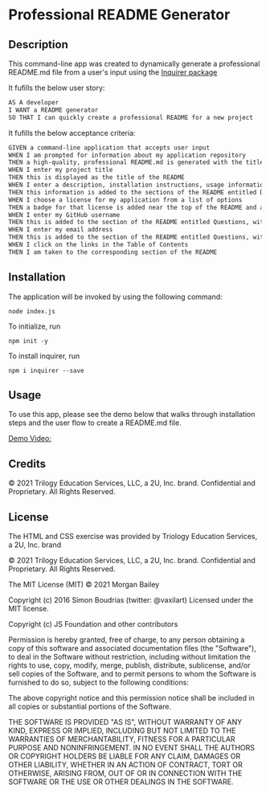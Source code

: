 # Professional README Generator

## Description


This command-line app was created to dynamically generate a professional README.md file from a user's input using the [Inquirer package](https://www.npmjs.com/package/inquirer)

It fufills the below user story:

```md
AS A developer
I WANT a README generator
SO THAT I can quickly create a professional README for a new project
```

It fufills the below acceptance criteria:

```md
GIVEN a command-line application that accepts user input
WHEN I am prompted for information about my application repository
THEN a high-quality, professional README.md is generated with the title of my project and sections entitled Description, Table of Contents, Installation, Usage, License, Contributing, Tests, and Questions
WHEN I enter my project title
THEN this is displayed as the title of the README
WHEN I enter a description, installation instructions, usage information, contribution guidelines, and test instructions
THEN this information is added to the sections of the README entitled Description, Installation, Usage, Contributing, and Tests
WHEN I choose a license for my application from a list of options
THEN a badge for that license is added near the top of the README and a notice is added to the section of the README entitled License that explains which license the application is covered under
WHEN I enter my GitHub username
THEN this is added to the section of the README entitled Questions, with a link to my GitHub profile
WHEN I enter my email address
THEN this is added to the section of the README entitled Questions, with instructions on how to reach me with additional questions
WHEN I click on the links in the Table of Contents
THEN I am taken to the corresponding section of the README
```



## Installation

The application will be invoked by using the following command:

```
node index.js
```

 To initialize, run 
 ```
 npm init -y
 ```

 To install inquirer, run 
 ```
 npm i inquirer --save
 ```


## Usage

To use this app, please see the demo below that walks through installation steps and the user flow to create a README.md file.


[Demo Video:](Assets/morgan_b_readme_walkthrough.webm)


## Credits

© 2021 Trilogy Education Services, LLC, a 2U, Inc. brand. Confidential and Proprietary. All Rights Reserved.

## License

The HTML and CSS exercise was provided by Triology Education Services, a 2U, Inc. brand

© 2021 Trilogy Education Services, LLC, a 2U, Inc. brand. Confidential and Proprietary. All Rights Reserved.

The MIT License (MIT) © 2021 Morgan Bailey

Copyright (c) 2016 Simon Boudrias (twitter: @vaxilart) Licensed under the MIT license.

Copyright (c) JS Foundation and other contributors

Permission is hereby granted, free of charge, to any person obtaining a copy of this software and associated documentation files (the "Software"), to deal in the Software without restriction, including without limitation the rights to use, copy, modify, merge, publish, distribute, sublicense, and/or sell copies of the Software, and to permit persons to whom the Software is furnished to do so, subject to the following conditions:

The above copyright notice and this permission notice shall be included in all copies or substantial portions of the Software.

THE SOFTWARE IS PROVIDED "AS IS", WITHOUT WARRANTY OF ANY KIND, EXPRESS OR IMPLIED, INCLUDING BUT NOT LIMITED TO THE WARRANTIES OF MERCHANTABILITY, FITNESS FOR A PARTICULAR PURPOSE AND NONINFRINGEMENT. IN NO EVENT SHALL THE AUTHORS OR COPYRIGHT HOLDERS BE LIABLE FOR ANY CLAIM, DAMAGES OR OTHER LIABILITY, WHETHER IN AN ACTION OF CONTRACT, TORT OR OTHERWISE, ARISING FROM, OUT OF OR IN CONNECTION WITH THE SOFTWARE OR THE USE OR OTHER DEALINGS IN THE SOFTWARE.